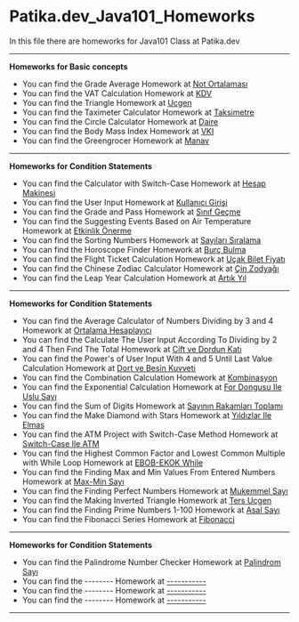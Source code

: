 # Patika.dev_Java101_Homeworks

In this file there are homeworks for Java101 Class at Patika.dev

---

**Homeworks for Basic concepts**

* You can find the Grade Average Homework at [Not Ortalaması](src/temelKavramlarUygulamalari/notOrtalamasiProgrami.java)
* You can find the VAT Calculation Homework at [KDV](src/temelKavramlarUygulamalari/kdvTutarHesaplayanProgrami.java)
* You can find the Triangle Homework at [Ucgen](src/temelKavramlarUygulamalari/ucgenHesaplama.java)
* You can find the Taximeter Calculator Homework at [Taksimetre](src/temelKavramlarUygulamalari/taksimetreHesaplama.java)
* You can find the Circle Calculator Homework at [Daire](src/temelKavramlarUygulamalari/daireHesaplama.java)
* You can find the Body Mass Index Homework at [VKI](src/temelKavramlarUygulamalari/vucutKitleIndeks.java)
* You can find the Greengrocer Homework at [Manav](src/temelKavramlarUygulamalari/manavKasa.java)

---

**Homeworks for Condition Statements**

* You can find the Calculator with Switch-Case Homework at [Hesap Makinesi](src/kosulIfadeleriUygulamalari/hesapMakinesi_switchCase.java)
* You can find the User Input Homework at [Kullanıcı Girişi](src/kosulIfadeleriUygulamalari/kullaniciGirisi.java)
* You can find the Grade and Pass Homework at [Sınıf Geçme](src/kosulIfadeleriUygulamalari/sinifGecmeKontrolu.java)
* You can find the Suggesting Events Based on Air Temperature Homework at [Etkinlik Önerme](src/kosulIfadeleriUygulamalari/etkinlikOnerme.java)
* You can find the Sorting Numbers Homework at [Sayıları Sıralama](src/kosulIfadeleriUygulamalari/sayiSiralama.java)
* You can find the Horoscope Finder Homework at [Burç Bulma](src/kosulIfadeleriUygulamalari/burcBulma_ifelse.java)
* You can find the Flight Ticket Calculation Homework at [Uçak Bilet Fiyatı](src/kosulIfadeleriUygulamalari/ucakBileti.java)
* You can find the Chinese Zodiac Calculator Homework at [Çin Zodyağı](src/kosulIfadeleriUygulamalari/cinZodyagi.java)
* You can find the Leap Year Calculation Homework at [Artık Yıl](src/kosulIfadeleriUygulamalari/artikYil.java)

---

**Homeworks for Condition Statements**

* You can find the Average Calculator of Numbers Dividing by 3 and 4 Homework at [Ortalama Hesaplayıcı](src/dongulerUygulamalari/bolmeveortalama.java)
* You can find the Calculate The User Input According To Dividing by 2 and 4 Then Fınd The Total Homework at [Cift ve Dordun Katı](src/dongulerUygulamalari/ciftvedordunkati.java)
* You can find the Power's of User Input With 4 and 5 Until Last Value Calculation Homework at [Dort ve Besin Kuvveti](src/dongulerUygulamalari/dortvebeskuvvetleri.java)
* You can find the Combination Calculation Homework at [Kombinasyon](src/dongulerUygulamalari/kombinasyonHesaplama.java)
* You can find the Exponential Calculation Homework at [For Dongusu Ile Uslu Sayı](src/dongulerUygulamalari/uslusayihesaplamafordongusu.java)
* You can find the Sum of Digits Homework at [Sayının Rakamları Toplamı](src/dongulerUygulamalari/basamaksayilaritoplama.java)
* You can find the Make Diamond with Stars Homework at [Yıldızlar Ile Elmas](src/dongulerUygulamalari/yildizlarlaelmas.java)
* You can find the ATM Project with Switch-Case Method Homework at [Switch-Case Ile ATM](src/dongulerUygulamalari/atmprojesiswitchcase.java)
* You can find the Highest Common Factor and Lowest Common Multiple with While Loop Homework at [EBOB-EKOK While](src/dongulerUygulamalari/ebobekokWhileDongusu.java)
* You can find the Finding Max and Min Values From Entered Numbers Homework at [Max-Min Sayı](src/dongulerUygulamalari/maxminDegerBulma.java)
* You can find the Finding Perfect Numbers Homework at [Mukemmel Sayı](src/dongulerUygulamalari/mukemmelSayi.java)
* You can find the Making Inverted Triangle Homework at [Ters Ucgen](src/dongulerUygulamalari/tersUcgen.java)
* You can find the Finding Prime Numbers 1-100 Homework at [Asal Sayı](src/dongulerUygulamalari/asalSayi.java)
* You can find the Fibonacci Series Homework at [Fibonacci](src/dongulerUygulamalari/FibonacciSeries.java)

---

**Homeworks for Condition Statements**

* You can find the Palindrome Number Checker Homework at [Palindrom Sayı](src/metotlarUygulamalari/palindromSayi.java)
* You can find the -------- Homework at [-----------]()
* You can find the -------- Homework at [-----------]()
* You can find the -------- Homework at [-----------]()

---
